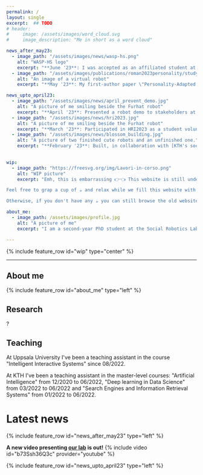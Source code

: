 ```yaml
---
permalink: /
layout: single
excerpt:  ## TODO
# header:
#     image: /assets/images/word_cloud.svg
#     image_description: "Me in short as a word cloud"

news_after_may23:
  - image_path: "/assets/images/news/wasp-hs.png"
    alt: "WASP-HS logo"
    excerpt: "**June '23**: I was accepted as an affiliated student at [WASP-HS](https://wasp-hs.org/) graduate school"
  - image_path: "/assets/images/publications/roman2023personality/study_screenshot_1.png"
    alt: "An image of a virtual robot"
    excerpt: "**May '23**: My first-author paper \"Personality-Adapted Language Generation for Social Robots\" was accepted at [RO-MAN 2023](https://ro-man2023.org/main). [Learn more here](/publications/roman2023personality)"

news_upto_april23:
  - image_path: "/assets/images/news/april_prevent_demo.jpg"
    alt: "A picture of me smiling beside the Furhat robot"
    excerpt: "**April '23**: Presented a robot demo to stakeholders at Uppsala for the [PREVENT](https://www.kbh.uu.se/research/international-child-health-and-nutrition/main-fields-of-research-and-projects/global-non-communicable-diseases-prevention/prevent-/) project"
  - image_path: "/assets/images/news/hri2023.jpg"
    alt: "A picture of me smiling beside the Furhat robot"
    excerpt: "**March '23**: Participated in HRI2023 as a student volunteer"
  - image_path: "/assets/images/news/blossom_building.jpg"
    alt: "A picture of two finished cute robots and an unfinished one."
    excerpt: "**February '23**: Built, in collaboration with [KTH's social robotics ](https://www.kth.se/is/rpl/research/social-robotics-1.680746), 3 awesome [Blossom](https://github.com/hrc2/blossom-public) robots"
  

wip:
  - image_path: "https://freesvg.org/img/Lavori-in-corso.png"
    alt: "WIP picture"
    excerpt: "Emh, this is embarrassing 👉👈 This website is still under construction 😥

Feel free to grap a cup of ☕ and relax while we fill this website with magic 🧙‍♂️

Otherwise, if you don't have any ☕ you can still browse the old website at [https://sites.google.com/view/alessio-galatolo](https://sites.google.com/view/alessio-galatolo)"

about_me:
  - image_path: /assets/images/profile.jpg
    alt: "A picture of me"
    excerpt: "I am a second-year PhD student at the Social Robotics Lab, Uppsala University. I obtained my Master's in Machine Learning at KTH, Sweden in 2022. My master's thesis was in the field of social robotics where I explored the incorporation of emotions and personality into a conversational social agent. I obtained my bachelor's degree in Computer Science with honours at the University of Pisa, Italy. My bachelor's thesis investigated the use of whole positive numbers in the traditional switching theory with applications e.g. in the field of data mining. "

---
```


{% include feature_row id="wip" type="center" %}

----

## About me
{% include feature_row id="about_me" type="left" %}


## Research
?

## Teaching

At Uppsala University I've been a teaching assistant in the course "Intelligent Interactive Systems" since 08/2022.

At KTH I've been a teaching assistant in the master-level courses: "Artificial Intelligence" from 12/2020 to 06/2022, "Deep learning in Data Science" from 03/2022 to 06/2022 and "Search Engines and Information Retrieval Systems" from 01/2022 to 06/2022.


# Latest news

{% include feature_row id="news_after_may23" type="left" %}

**A new video presenting [our lab](https://usr-lab.github.io/) is out!** 
{% include video id="b73Ssh36Q3c" provider="youtube" %}

{% include feature_row id="news_upto_april23" type="left" %}
